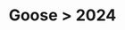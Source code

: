 ---
permalink: /projects/graphics/bootleg-covers/goose/2024
title: 'Goose > 2024'
artist: 'Goose'
year: '2024'
layout: bootlegs
header:
  overlay_color: '#000'
  overlay_filter: '0.5'
  overlay_image: /assets/img/graphics/bootleg-covers/features/goose/2024.jpg
---